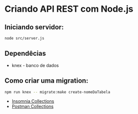 # Criando API REST com Node.js

## Iniciando servidor:
```bash
node src/server.js
```

## Dependêcias
* knex - banco de dados

## Como criar uma migration:
```bash
npm run knex -- migrate:make create-nomeDaTabela
```


* [Insomnia Collections](collections/Insomnia/README.md)
* [Postman Collections](collections/Postman/README.md)
